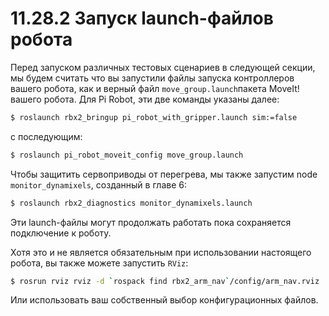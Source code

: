 # 11.28.2  Запуск launch-файлов робота

Перед запуском различных тестовых сценариев в следующей секции, мы будем считать что вы запустили файлы запуска контроллеров вашего робота, как и верный файл `move_group.launch`пакета MoveIt! вашего робота. Для Pi Robot, эти две команды указаны далее: 

```bash
$ roslaunch rbx2_bringup pi_robot_with_gripper.launch sim:=false 
```

с последующим:

```bash
$ roslaunch pi_robot_moveit_config move_group.launch 
```

Чтобы защитить сервоприводы от перегрева, мы также запустим node `monitor_dynamixels`, созданный в главе 6: 

```bash
$ roslaunch rbx2_diagnostics monitor_dynamixels.launch 
```

Эти launch-файлы могут продолжать работать пока сохраняется подключение к роботу.

Хотя это и не является обязательным при использовании настоящего робота, вы также можете запустить `RViz`: 

```bash
$ rosrun rviz rviz -d `rospack find rbx2_arm_nav`/config/arm_nav.rviz 
```

Или использовать ваш собственный выбор конфигурационных файлов. 



